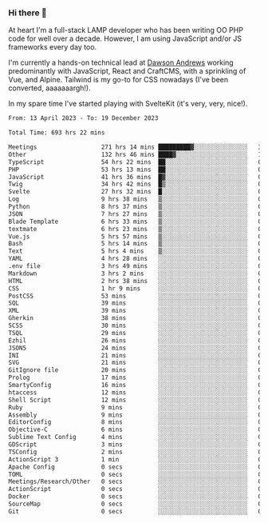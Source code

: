 ### Hi there 👋

<!--
**JamesNock/JamesNock** is a ✨ _special_ ✨ repository because its `README.md` (this file) appears on your GitHub profile.

Here are some ideas to get you started:

- 🔭 I’m currently working on ...
- 🌱 I’m currently learning ...
- 👯 I’m looking to collaborate on ...
- 🤔 I’m looking for help with ...
- 💬 Ask me about ...
- 📫 How to reach me: ...
- 😄 Pronouns: ...
- ⚡ Fun fact: ...
-->
At heart I'm a full-stack LAMP developer who has been writing OO PHP code for well over a decade. However, I am using JavaScript and/or JS frameworks every day too.

I'm currently a hands-on technical lead at [Dawson Andrews](https://www.dawsonandrews.com/) working predominantly with JavaScript, React and CraftCMS, with a sprinkling of Vue, and Alpine. Tailwind is my go-to for CSS nowadays (I've been converted, aaaaaaargh!).

In my spare time I've started playing with SvelteKit (it's very, very, nice!).

<!--START_SECTION:waka-->

```txt
From: 13 April 2023 - To: 19 December 2023

Total Time: 693 hrs 22 mins

Meetings                  271 hrs 14 mins █████████▓░░░░░░░░░░░░░░░   39.13 %
Other                     132 hrs 46 mins ████▓░░░░░░░░░░░░░░░░░░░░   19.16 %
TypeScript                54 hrs 22 mins  ██░░░░░░░░░░░░░░░░░░░░░░░   07.84 %
PHP                       53 hrs 13 mins  ██░░░░░░░░░░░░░░░░░░░░░░░   07.68 %
JavaScript                41 hrs 36 mins  █▓░░░░░░░░░░░░░░░░░░░░░░░   06.00 %
Twig                      34 hrs 42 mins  █▒░░░░░░░░░░░░░░░░░░░░░░░   05.01 %
Svelte                    27 hrs 32 mins  █░░░░░░░░░░░░░░░░░░░░░░░░   03.97 %
Log                       9 hrs 38 mins   ▒░░░░░░░░░░░░░░░░░░░░░░░░   01.39 %
Python                    8 hrs 37 mins   ▒░░░░░░░░░░░░░░░░░░░░░░░░   01.24 %
JSON                      7 hrs 27 mins   ▒░░░░░░░░░░░░░░░░░░░░░░░░   01.08 %
Blade Template            6 hrs 33 mins   ▒░░░░░░░░░░░░░░░░░░░░░░░░   00.95 %
textmate                  6 hrs 23 mins   ▒░░░░░░░░░░░░░░░░░░░░░░░░   00.92 %
Vue.js                    5 hrs 57 mins   ▒░░░░░░░░░░░░░░░░░░░░░░░░   00.86 %
Bash                      5 hrs 14 mins   ▒░░░░░░░░░░░░░░░░░░░░░░░░   00.76 %
Text                      5 hrs 4 mins    ▒░░░░░░░░░░░░░░░░░░░░░░░░   00.73 %
YAML                      4 hrs 28 mins   ░░░░░░░░░░░░░░░░░░░░░░░░░   00.64 %
.env file                 3 hrs 49 mins   ░░░░░░░░░░░░░░░░░░░░░░░░░   00.55 %
Markdown                  3 hrs 2 mins    ░░░░░░░░░░░░░░░░░░░░░░░░░   00.44 %
HTML                      2 hrs 38 mins   ░░░░░░░░░░░░░░░░░░░░░░░░░   00.38 %
CSS                       1 hr 9 mins     ░░░░░░░░░░░░░░░░░░░░░░░░░   00.17 %
PostCSS                   53 mins         ░░░░░░░░░░░░░░░░░░░░░░░░░   00.13 %
SQL                       39 mins         ░░░░░░░░░░░░░░░░░░░░░░░░░   00.10 %
XML                       39 mins         ░░░░░░░░░░░░░░░░░░░░░░░░░   00.09 %
Gherkin                   38 mins         ░░░░░░░░░░░░░░░░░░░░░░░░░   00.09 %
SCSS                      30 mins         ░░░░░░░░░░░░░░░░░░░░░░░░░   00.07 %
TSQL                      29 mins         ░░░░░░░░░░░░░░░░░░░░░░░░░   00.07 %
Ezhil                     26 mins         ░░░░░░░░░░░░░░░░░░░░░░░░░   00.06 %
JSON5                     24 mins         ░░░░░░░░░░░░░░░░░░░░░░░░░   00.06 %
INI                       21 mins         ░░░░░░░░░░░░░░░░░░░░░░░░░   00.05 %
SVG                       21 mins         ░░░░░░░░░░░░░░░░░░░░░░░░░   00.05 %
GitIgnore file            20 mins         ░░░░░░░░░░░░░░░░░░░░░░░░░   00.05 %
Prolog                    17 mins         ░░░░░░░░░░░░░░░░░░░░░░░░░   00.04 %
SmartyConfig              16 mins         ░░░░░░░░░░░░░░░░░░░░░░░░░   00.04 %
htaccess                  12 mins         ░░░░░░░░░░░░░░░░░░░░░░░░░   00.03 %
Shell Script              12 mins         ░░░░░░░░░░░░░░░░░░░░░░░░░   00.03 %
Ruby                      9 mins          ░░░░░░░░░░░░░░░░░░░░░░░░░   00.02 %
Assembly                  9 mins          ░░░░░░░░░░░░░░░░░░░░░░░░░   00.02 %
EditorConfig              8 mins          ░░░░░░░░░░░░░░░░░░░░░░░░░   00.02 %
Objective-C               6 mins          ░░░░░░░░░░░░░░░░░░░░░░░░░   00.02 %
Sublime Text Config       4 mins          ░░░░░░░░░░░░░░░░░░░░░░░░░   00.01 %
GDScript                  3 mins          ░░░░░░░░░░░░░░░░░░░░░░░░░   00.01 %
TSConfig                  2 mins          ░░░░░░░░░░░░░░░░░░░░░░░░░   00.01 %
ActionScript 3            1 min           ░░░░░░░░░░░░░░░░░░░░░░░░░   00.00 %
Apache Config             0 secs          ░░░░░░░░░░░░░░░░░░░░░░░░░   00.00 %
TOML                      0 secs          ░░░░░░░░░░░░░░░░░░░░░░░░░   00.00 %
Meetings/Research/Other   0 secs          ░░░░░░░░░░░░░░░░░░░░░░░░░   00.00 %
ActionScript              0 secs          ░░░░░░░░░░░░░░░░░░░░░░░░░   00.00 %
Docker                    0 secs          ░░░░░░░░░░░░░░░░░░░░░░░░░   00.00 %
SourceMap                 0 secs          ░░░░░░░░░░░░░░░░░░░░░░░░░   00.00 %
Git                       0 secs          ░░░░░░░░░░░░░░░░░░░░░░░░░   00.00 %
```

<!--END_SECTION:waka-->
